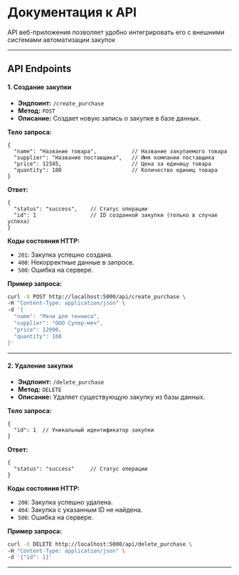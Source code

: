 # **Документация к API**

API веб-приложения позволяет удобно интегрировать его с внешними системами автоматизации закупок

---

## API Endpoints

#### **1. Создание закупки**

- **Эндпоинт:** `/create_purchase`  
- **Метод:** `POST`  
- **Описание:** Создает новую запись о закупке в базе данных.  

**Тело запроса:**
```
{
  "name": "Название товара",           // Название закупаемого товара
  "supplier": "Название поставщика",   // Имя компании поставщика
  "price": 12345,                      // Цена за единицу товара
  "quantity": 100                      // Количество единиц товара
}
```

**Ответ:**
```
{
  "status": "success",    // Статус операции
  "id": 1                 // ID созданной закупки (только в случае успеха)
}
```

**Коды состояния HTTP:**
- `201`: Закупка успешно создана.
- `400`: Некорректные данные в запросе.
- `500`: Ошибка на сервере.

**Пример запроса:**
```bash
curl -X POST http://localhost:5000/api/create_purchase \
-H "Content-Type: application/json" \
-d '{
  "name": "Мячи для тенниса",
  "supplier": "ООО Супер-мяч",
  "price": 12990,
  "quantity": 160
}'
```

---

#### **2. Удаление закупки**

- **Эндпоинт:** `/delete_purchase`  
- **Метод:** `DELETE`  
- **Описание:** Удаляет существующую закупку из базы данных.  

**Тело запроса:**
```
{
  "id": 1  // Уникальный идентификатор закупки
}
```

**Ответ:**
```
{
  "status": "success"     // Статус операции
}
```

**Коды состояния HTTP:**
- `200`: Закупка успешно удалена.
- `404`: Закупка с указанным ID не найдена.
- `500`: Ошибка на сервере.

**Пример запроса:**
```bash
curl -X DELETE http://localhost:5000/api/delete_purchase \
-H "Content-Type: application/json" \
-d '{"id": 1}'
```

---